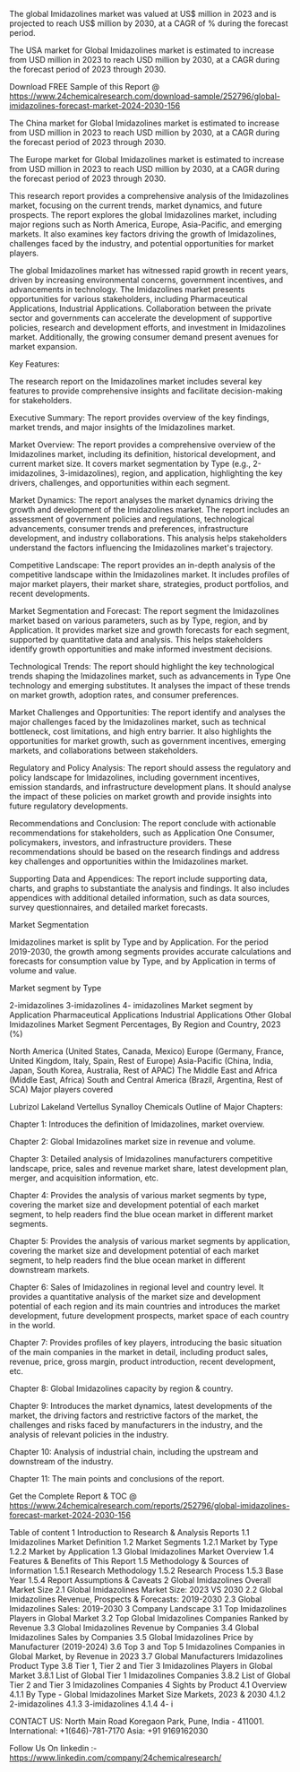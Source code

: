 The global Imidazolines market was valued at US$ million in 2023 and is projected to reach US$ million by 2030, at a CAGR of % during the forecast period.

The USA market for Global Imidazolines market is estimated to increase from USD million in 2023 to reach USD million by 2030, at a CAGR during the forecast period of 2023 through 2030.

Download FREE Sample of this Report @ https://www.24chemicalresearch.com/download-sample/252796/global-imidazolines-forecast-market-2024-2030-156

The China market for Global Imidazolines  market is estimated to increase from USD million in 2023 to reach USD million by 2030, at a CAGR during the forecast period of 2023 through 2030.

The Europe market for Global Imidazolines  market is estimated to increase from USD million in 2023 to reach USD million by 2030, at a CAGR during the forecast period of 2023 through 2030.

This research report provides a comprehensive analysis of the Imidazolines market, focusing on the current trends, market dynamics, and future prospects. The report explores the global Imidazolines market, including major regions such as North America, Europe, Asia-Pacific, and emerging markets. It also examines key factors driving the growth of Imidazolines, challenges faced by the industry, and potential opportunities for market players.

The global Imidazolines market has witnessed rapid growth in recent years, driven by increasing environmental concerns, government incentives, and advancements in technology. The Imidazolines market presents opportunities for various stakeholders, including Pharmaceutical Applications, Industrial Applications. Collaboration between the private sector and governments can accelerate the development of supportive policies, research and development efforts, and investment in Imidazolines market. Additionally, the growing consumer demand present avenues for market expansion.

Key Features:

The research report on the Imidazolines market includes several key features to provide comprehensive insights and facilitate decision-making for stakeholders.

Executive Summary: The report provides overview of the key findings, market trends, and major insights of the Imidazolines market.

Market Overview: The report provides a comprehensive overview of the Imidazolines market, including its definition, historical development, and current market size. It covers market segmentation by Type (e.g., 2-imidazolines, 3-imidazolines), region, and application, highlighting the key drivers, challenges, and opportunities within each segment.

Market Dynamics: The report analyses the market dynamics driving the growth and development of the Imidazolines market. The report includes an assessment of government policies and regulations, technological advancements, consumer trends and preferences, infrastructure development, and industry collaborations. This analysis helps stakeholders understand the factors influencing the Imidazolines market's trajectory.

Competitive Landscape: The report provides an in-depth analysis of the competitive landscape within the Imidazolines market. It includes profiles of major market players, their market share, strategies, product portfolios, and recent developments.

Market Segmentation and Forecast: The report segment the Imidazolines market based on various parameters, such as by Type, region, and by Application. It provides market size and growth forecasts for each segment, supported by quantitative data and analysis. This helps stakeholders identify growth opportunities and make informed investment decisions.

Technological Trends: The report should highlight the key technological trends shaping the Imidazolines market, such as advancements in Type One technology and emerging substitutes. It analyses the impact of these trends on market growth, adoption rates, and consumer preferences.

Market Challenges and Opportunities: The report identify and analyses the major challenges faced by the Imidazolines market, such as technical bottleneck, cost limitations, and high entry barrier. It also highlights the opportunities for market growth, such as government incentives, emerging markets, and collaborations between stakeholders.

Regulatory and Policy Analysis: The report should assess the regulatory and policy landscape for Imidazolines, including government incentives, emission standards, and infrastructure development plans. It should analyse the impact of these policies on market growth and provide insights into future regulatory developments.

Recommendations and Conclusion: The report conclude with actionable recommendations for stakeholders, such as Application One Consumer, policymakers, investors, and infrastructure providers. These recommendations should be based on the research findings and address key challenges and opportunities within the Imidazolines market.

Supporting Data and Appendices: The report include supporting data, charts, and graphs to substantiate the analysis and findings. It also includes appendices with additional detailed information, such as data sources, survey questionnaires, and detailed market forecasts.

Market Segmentation

Imidazolines market is split by Type and by Application. For the period 2019-2030, the growth among segments provides accurate calculations and forecasts for consumption value by Type, and by Application in terms of volume and value.

Market segment by Type

2-imidazolines
3-imidazolines
4- imidazolines
Market segment by Application
Pharmaceutical Applications
Industrial Applications
Other
Global Imidazolines Market Segment Percentages, By Region and Country, 2023 (%)

North America (United States, Canada, Mexico)
Europe (Germany, France, United Kingdom, Italy, Spain, Rest of Europe)
Asia-Pacific (China, India, Japan, South Korea, Australia, Rest of APAC)
The Middle East and Africa (Middle East, Africa)
South and Central America (Brazil, Argentina, Rest of SCA)
Major players covered

Lubrizol
Lakeland
Vertellus
Synalloy Chemicals
Outline of Major Chapters:

Chapter 1: Introduces the definition of Imidazolines, market overview.

Chapter 2: Global Imidazolines market size in revenue and volume.

Chapter 3: Detailed analysis of Imidazolines manufacturers competitive landscape, price, sales and revenue market share, latest development plan, merger, and acquisition information, etc.

Chapter 4: Provides the analysis of various market segments by type, covering the market size and development potential of each market segment, to help readers find the blue ocean market in different market segments.

Chapter 5: Provides the analysis of various market segments by application, covering the market size and development potential of each market segment, to help readers find the blue ocean market in different downstream markets.

Chapter 6: Sales of Imidazolines in regional level and country level. It provides a quantitative analysis of the market size and development potential of each region and its main countries and introduces the market development, future development prospects, market space of each country in the world.

Chapter 7: Provides profiles of key players, introducing the basic situation of the main companies in the market in detail, including product sales, revenue, price, gross margin, product introduction, recent development, etc.

Chapter 8: Global Imidazolines capacity by region & country.

Chapter 9: Introduces the market dynamics, latest developments of the market, the driving factors and restrictive factors of the market, the challenges and risks faced by manufacturers in the industry, and the analysis of relevant policies in the industry.

Chapter 10: Analysis of industrial chain, including the upstream and downstream of the industry.

Chapter 11: The main points and conclusions of the report.

Get the Complete Report & TOC @ https://www.24chemicalresearch.com/reports/252796/global-imidazolines-forecast-market-2024-2030-156

Table of content
1 Introduction to Research & Analysis Reports
1.1 Imidazolines Market Definition
1.2 Market Segments
1.2.1 Market by Type
1.2.2 Market by Application
1.3 Global Imidazolines Market Overview
1.4 Features & Benefits of This Report
1.5 Methodology & Sources of Information
1.5.1 Research Methodology
1.5.2 Research Process
1.5.3 Base Year
1.5.4 Report Assumptions & Caveats
2 Global Imidazolines Overall Market Size
2.1 Global Imidazolines Market Size: 2023 VS 2030
2.2 Global Imidazolines Revenue, Prospects & Forecasts: 2019-2030
2.3 Global Imidazolines Sales: 2019-2030
3 Company Landscape
3.1 Top Imidazolines Players in Global Market
3.2 Top Global Imidazolines Companies Ranked by Revenue
3.3 Global Imidazolines Revenue by Companies
3.4 Global Imidazolines Sales by Companies
3.5 Global Imidazolines Price by Manufacturer (2019-2024)
3.6 Top 3 and Top 5 Imidazolines Companies in Global Market, by Revenue in 2023
3.7 Global Manufacturers Imidazolines Product Type
3.8 Tier 1, Tier 2 and Tier 3 Imidazolines Players in Global Market
3.8.1 List of Global Tier 1 Imidazolines Companies
3.8.2 List of Global Tier 2 and Tier 3 Imidazolines Companies
4 Sights by Product
4.1 Overview
4.1.1 By Type - Global Imidazolines Market Size Markets, 2023 & 2030
4.1.2 2-imidazolines
4.1.3 3-imidazolines
4.1.4 4- i

CONTACT US:
North Main Road Koregaon Park, Pune, India - 411001.
International: +1(646)-781-7170
Asia: +91 9169162030

Follow Us On linkedin :- https://www.linkedin.com/company/24chemicalresearch/
